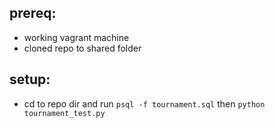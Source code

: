 ## prereq:
- working vagrant machine
- cloned repo to shared folder

## setup:
- cd to repo dir and run `psql -f tournament.sql` then `python tournament_test.py`
